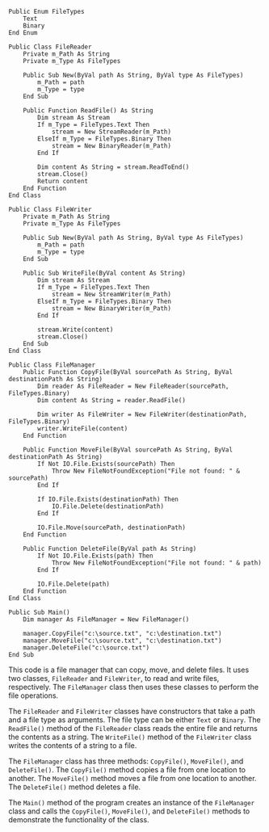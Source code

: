 ```visual basic
Public Enum FileTypes
    Text
    Binary
End Enum

Public Class FileReader
    Private m_Path As String
    Private m_Type As FileTypes

    Public Sub New(ByVal path As String, ByVal type As FileTypes)
        m_Path = path
        m_Type = type
    End Sub

    Public Function ReadFile() As String
        Dim stream As Stream
        If m_Type = FileTypes.Text Then
            stream = New StreamReader(m_Path)
        ElseIf m_Type = FileTypes.Binary Then
            stream = New BinaryReader(m_Path)
        End If

        Dim content As String = stream.ReadToEnd()
        stream.Close()
        Return content
    End Function
End Class

Public Class FileWriter
    Private m_Path As String
    Private m_Type As FileTypes

    Public Sub New(ByVal path As String, ByVal type As FileTypes)
        m_Path = path
        m_Type = type
    End Sub

    Public Sub WriteFile(ByVal content As String)
        Dim stream As Stream
        If m_Type = FileTypes.Text Then
            stream = New StreamWriter(m_Path)
        ElseIf m_Type = FileTypes.Binary Then
            stream = New BinaryWriter(m_Path)
        End If

        stream.Write(content)
        stream.Close()
    End Sub
End Class

Public Class FileManager
    Public Function CopyFile(ByVal sourcePath As String, ByVal destinationPath As String)
        Dim reader As FileReader = New FileReader(sourcePath, FileTypes.Binary)
        Dim content As String = reader.ReadFile()

        Dim writer As FileWriter = New FileWriter(destinationPath, FileTypes.Binary)
        writer.WriteFile(content)
    End Function

    Public Function MoveFile(ByVal sourcePath As String, ByVal destinationPath As String)
        If Not IO.File.Exists(sourcePath) Then
            Throw New FileNotFoundException("File not found: " & sourcePath)
        End If

        If IO.File.Exists(destinationPath) Then
            IO.File.Delete(destinationPath)
        End If

        IO.File.Move(sourcePath, destinationPath)
    End Function

    Public Function DeleteFile(ByVal path As String)
        If Not IO.File.Exists(path) Then
            Throw New FileNotFoundException("File not found: " & path)
        End If

        IO.File.Delete(path)
    End Function
End Class

Public Sub Main()
    Dim manager As FileManager = New FileManager()

    manager.CopyFile("c:\source.txt", "c:\destination.txt")
    manager.MoveFile("c:\source.txt", "c:\destination.txt")
    manager.DeleteFile("c:\source.txt")
End Sub
```

This code is a file manager that can copy, move, and delete files. It uses two classes, `FileReader` and `FileWriter`, to read and write files, respectively. The `FileManager` class then uses these classes to perform the file operations.

The `FileReader` and `FileWriter` classes have constructors that take a path and a file type as arguments. The file type can be either `Text` or `Binary`. The `ReadFile()` method of the `FileReader` class reads the entire file and returns the contents as a string. The `WriteFile()` method of the `FileWriter` class writes the contents of a string to a file.

The `FileManager` class has three methods: `CopyFile()`, `MoveFile()`, and `DeleteFile()`. The `CopyFile()` method copies a file from one location to another. The `MoveFile()` method moves a file from one location to another. The `DeleteFile()` method deletes a file.

The `Main()` method of the program creates an instance of the `FileManager` class and calls the `CopyFile()`, `MoveFile()`, and `DeleteFile()` methods to demonstrate the functionality of the class.